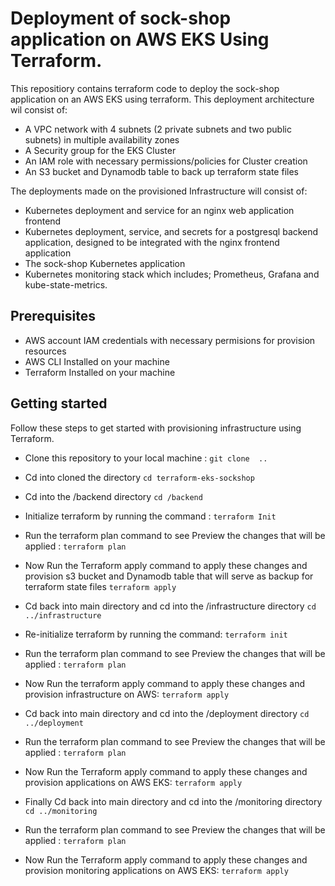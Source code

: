 # Deployment of sock-shop application on AWS EKS  Using Terraform. 

This repositiory contains terraform code to deploy the sock-shop application on an AWS EKS using terraform. This deployment architecture  wil consist of: 
* A VPC network with 4 subnets (2 private subnets and two public subnets)  in multiple availability zones 
* A Security group for the EKS Cluster 
* An IAM role with necessary permissions/policies for Cluster creation 
* An S3 bucket and Dynamodb table to back up terraform state files 

The deployments made on the provisioned Infrastructure will consist of: 
* Kubernetes deployment and service for an nginx web application frontend 
* Kubernetes deployment, service, and secrets for a postgresql backend application, designed to be integrated with the nginx frontend application 
* The sock-shop Kubernetes application 
* Kubernetes monitoring stack which includes; Prometheus, Grafana and kube-state-metrics.
   
## Prerequisites 
* AWS account IAM credentials with necessary permisions for provision resources
* AWS CLI Installed on your machine 
* Terraform Installed on your machine 

## Getting started 

Follow these steps to get started with provisioning infrastructure using Terraform. 

* Clone this repository to your local machine : 
``
git clone  ..
 ``

* Cd into cloned the directory 
`cd terraform-eks-sockshop`

* Cd into the /backend directory 
`cd /backend`

* Initialize terraform by running the  command : 
`terraform Init `
* Run the terraform plan command to see Preview the changes that will be applied : 
`terraform plan`
* Now Run the Terraform apply command to apply these changes and provision s3 bucket and Dynamodb table that will serve as backup for terraform state files
`terraform apply` 
* Cd back into main directory and cd into the  /infrastructure directory
`cd ../infrastructure `
* Re-initialize terraform by running the command: 
`terraform init`
* Run the terraform plan command to see Preview the changes that will be applied : 
`terraform plan`
* Now Run the terraform apply command to apply these changes and provision infrastructure on AWS: 
`terraform apply`
* Cd back into main directory and cd into the  /deployment  directory 
`cd ../deployment`
* Run the terraform plan command to see Preview the changes that will be applied : 
`terraform plan`
* Now Run the Terraform apply command to apply these changes and provision applications on AWS EKS: 
`terraform apply`
* Finally Cd back into main directory and cd into the  /monitoring directory 
`cd ../monitoring`
* Run the terraform plan command to see Preview the changes that will be applied : 
`terraform plan`
* Now Run the Terraform apply command to apply these changes and provision monitoring applications on AWS EKS: 
`terraform apply`
